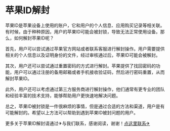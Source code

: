 # 苹果ID解封

苹果ID是苹果设备上使用的账户，它和用户的个人信息、应用购买记录等相关联。有时候，由于种种原因，用户的苹果ID可能会被封锁，导致无法正常使用设备。那么，如何解封苹果ID呢？

首先，用户可以尝试通过苹果官方网站或者联系客服进行解封操作。用户需要提供相关的个人信息以及证明身份的文件，经过审核通过后，苹果ID可能会被解封。

其次，用户还可以尝试通过重置密码的方式进行解封。苹果提供了找回密码的功能，用户可以通过注册的备用邮箱或者手机接收验证码，然后进行密码重置，从而解封苹果ID。

此外，用户还可以考虑通过第三方服务商进行解封操作，他们通常有更专业的团队和经验丰富的技术支持，能够帮助用户更快速地解决问题。

总之，苹果ID被封锁是一件很麻烦的事情，但是通过合适的方法和渠道，用户是有可能解封的。希望以上方法可以帮助到遇到苹果ID被封问题的用户。

更多关于苹果ID解封请通过✈与我们联系，感谢阅读，谢谢！[点这里联系✈](https://add.k02.cc)